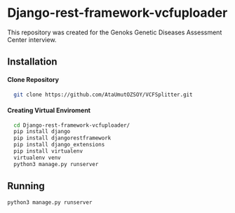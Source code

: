 
# Django-rest-framework-vcfuploader


This repository was created for the Genoks Genetic Diseases Assessment Center interview. 


## Installation


#### Clone Repository

```bash
  git clone https://github.com/AtaUmutOZSOY/VCFSplitter.git

```

#### Creating Virtual Enviroment


```bash
  cd Django-rest-framework-vcfuploader/
  pip install django
  pip install djangorestframework
  pip install django_extensions
  pip install virtualenv
  virtualenv venv
  python3 manage.py runserver
```


## Running



```
python3 manage.py runserver


```



